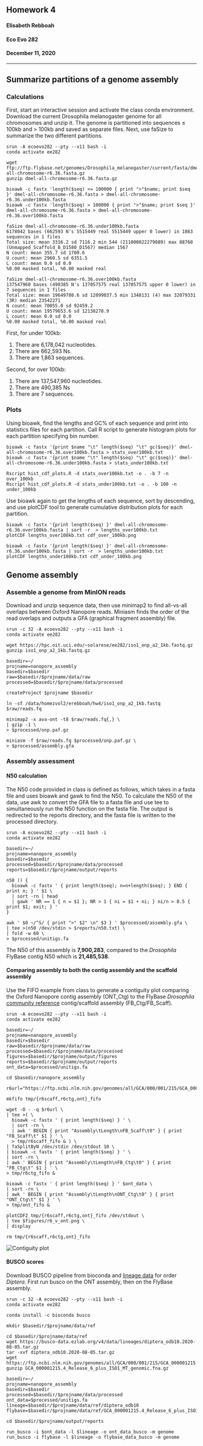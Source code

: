 ##  Homework 4
#### Elisabeth Rebboah
#### Eco Evo 282
#### December 11, 2020
***
## Summarize partitions of a genome assembly
### Calculations
First, start an interactive session and activate the class conda environment. Download the current Drosophila melanogaster genome for all chromosomes and unzip it. The genome is partitioned into sequences ≤ 100kb and > 100kb and saved as separate files. Next, use faSize to summarize the two different partitions.
```
srun -A ecoevo282 --pty --x11 bash -i
conda activate ee282

wget ftp://ftp.flybase.net/genomes/Drosophila_melanogaster/current/fasta/dmel-all-chromosome-r6.36.fasta.gz
gunzip dmel-all-chromosome-r6.36.fasta.gz

bioawk -c fastx 'length($seq) <= 100000 { print ">"$name; print $seq }' dmel-all-chromosome-r6.36.fasta > dmel-all-chromosome-r6.36.under100kb.fasta
bioawk -c fastx 'length($seq) > 100000 { print ">"$name; print $seq }' dmel-all-chromosome-r6.36.fasta > dmel-all-chromosome-r6.36.over100kb.fasta

faSize dmel-all-chromosome-r6.36.under100kb.fasta
6178042 bases (662593 N's 5515449 real 5515449 upper 0 lower) in 1863 sequences in 1 files
Total size: mean 3316.2 sd 7116.2 min 544 (211000022279089) max 88768 (Unmapped_Scaffold_8_D1580_D1567) median 1567
N count: mean 355.7 sd 1700.6
U count: mean 2960.5 sd 6351.5
L count: mean 0.0 sd 0.0
%0.00 masked total, %0.00 masked real

faSize dmel-all-chromosome-r6.36.over100kb.fasta
137547960 bases (490385 N's 137057575 real 137057575 upper 0 lower) in 7 sequences in 1 files
Total size: mean 19649708.6 sd 12099037.5 min 1348131 (4) max 32079331 (3R) median 23542271
N count: mean 70055.0 sd 92459.2
U count: mean 19579653.6 sd 12138278.9
L count: mean 0.0 sd 0.0
%0.00 masked total, %0.00 masked real
```
First, for under 100kb:

1. There are 6,178,042 nucleotides.  
2. There are 662,593 Ns.
3. There are 1,863 sequences.

Second, for over 100kb:

1. There are 137,547,960 nucleotides. 
2. There are 490,385 Ns
3. There are 7 sequences.

### Plots
Using bioawk, find the lengths and GC% of each sequence and print into statistics files for each partition. Call R script to generate histogram plots for each partition specifying bin number. 
```
bioawk -c fastx '{print $name "\t" length($seq) "\t" gc($seq)}' dmel-all-chromosome-r6.36.over100kb.fasta > stats_over100kb.txt
bioawk -c fastx '{print $name "\t" length($seq) "\t" gc($seq)}' dmel-all-chromosome-r6.36.under100kb.fasta > stats_under100kb.txt

Rscript hist_cdf_plots.R -d stats_over100kb.txt -o . -b 7 -n over_100kb
Rscript hist_cdf_plots.R -d stats_under100kb.txt -o . -b 100 -n under_100kb
```
Use bioawk again to get the lengths of each sequence, sort by descending, and use plotCDF tool to generate cumulative distribution plots for each partition.  
```
bioawk -c fastx '{print length($seq) }' dmel-all-chromosome-r6.36.over100kb.fasta | sort -r  > lengths_over100kb.txt
plotCDF lengths_over100kb.txt cdf_over_100kb.png

bioawk -c fastx '{print length($seq) }' dmel-all-chromosome-r6.36.under100kb.fasta | sort -r  > lengths_under100kb.txt
plotCDF lengths_under100kb.txt cdf_under_100kb.png
```
## Genome assembly
### Assemble a genome from MinION reads
Download and unzip sequence data, then use minimap2 to find all-vs-all overlaps between Oxford Nanopore reads. Miniasm finds the order of the read overlaps and outputs a GFA (graphical fragment assembly) file.
```
srun -c 32 -A ecoevo282 --pty --x11 bash -i
conda activate ee282

wget https://hpc.oit.uci.edu/~solarese/ee282/iso1_onp_a2_1kb.fastq.gz
gunzip iso1_onp_a2_1kb.fastq.gz

basedir=~/
projname=nanopore_assembly
basedir=$basedir
raw=$basedir/$projname/data/raw
processed=$basedir/$projname/data/processed

createProject $projname $basedir

ln -sf /data/homezvol2/erebboah/hw4/iso1_onp_a2_1kb.fastq $raw/reads.fq

minimap2 -x ava-ont -t8 $raw/reads.fq{,} \
| gzip -1 \
> $processed/onp.paf.gz

miniasm -f $raw/reads.fq $processed/onp.paf.gz \
> $processed/assembly.gfa
```

### Assembly assessment
#### N50 calculation
The N50 code provided in class is defined as follows, which takes in a fasta file and uses bioawk and gawk to find the N50. To calculate the N50 of the data, use awk to convert the GFA file to a fasta file and use tee to simultaneously run the N50 function on the fasta file. The output is redirected to the reports directory, and the fasta file is written to the processed directory.
```
srun -A ecoevo282 --pty --x11 bash -i
conda activate ee282

basedir=~/
projname=nanopore_assembly
basedir=$basedir
processed=$basedir/$projname/data/processed
reports=$basedir/$projname/output/reports

n50 () {
  bioawk -c fastx ' { print length($seq); n=n+length($seq); } END { print n; } ' $1 \
  | sort -rn | head
  | gawk ' NR == 1 { n = $1 }; NR > 1 { ni = $1 + ni; } ni/n > 0.5 { print $1; exit; } '
}

awk ' $0 ~/^S/ { print ">" $2" \n" $3 } ' $processed/assembly.gfa \
| tee >(n50 /dev/stdin > $reports/n50.txt) \
| fold -w 60 \
> $processed/unitigs.fa
```
The N50 of this assembly is **7,900,283**, compared to the *Drosophila* FlyBase contig N50 which is **21,485,538**.

#### Comparing assembly to both the contig assembly and the scaffold assembly
Use the FIFO example from class to generate a contiguity plot comparing the Oxford Nanopore contig assembly (ONT_Ctg) to the FlyBase *Drosophila* [community reference](https://www.ncbi.nlm.nih.gov/assembly/GCF_000001215.4) contig/scaffold assembly (FB_Ctg/FB_Scaff).
```
srun -A ecoevo282 --pty --x11 bash -i
conda activate ee282

basedir=~/
projname=nanopore_assembly
basedir=$basedir
raw=$basedir/$projname/data/raw
processed=$basedir/$projname/data/processed
figures=$basedir/$projname/output/figures
reports=$basedir/$projname/output/reports
ont_data=$processed/unitigs.fa

cd $basedir/nanopore_assembly

r6url="https://ftp.ncbi.nlm.nih.gov/genomes/all/GCA/000/001/215/GCA_000001215.4_Release_6_plus_ISO1_MT/GCA_000001215.4_Release_6_plus_ISO1_MT_genomic.fna.gz"

mkfifo tmp/{r6scaff,r6ctg,ont}_fifo

wget -O - -q $r6url \
| tee >( \
  bioawk -c fastx ' { print length($seq) } ' \
  | sort -rn \
  | awk ' BEGIN { print "Assembly\tLength\nFB_Scaff\t0" } { print "FB_Scaff\t" $1 } ' \
  > tmp/r6scaff_fifo & ) \
| faSplitByN /dev/stdin /dev/stdout 10 \
| bioawk -c fastx ' { print length($seq) } ' \
| sort -rn \
| awk ' BEGIN { print "Assembly\tLength\nFB_Ctg\t0" } { print "FB_Ctg\t" $1 } ' \
> tmp/r6ctg_fifo &

bioawk -c fastx ' { print length($seq) } ' $ont_data \
| sort -rn \
| awk ' BEGIN { print "Assembly\tLength\nONT_Ctg\t0" } { print "ONT_Ctg\t" $1 } ' \
> tmp/ont_fifo &

plotCDF2 tmp/{r6scaff,r6ctg,ont}_fifo /dev/stdout \
| tee $figures/r6_v_ont.png \
| display 

rm tmp/{r6scaff,r6ctg,ont}_fifo
```

![Contiguity plot](r6_v_ont.png)

#### BUSCO scores
Download BUSCO pipeline from bioconda and [lineage data](https://busco-data.ezlab.org/v4/data/lineages/) for order *Diptera*. First run busco on the ONT assembly, then on the FlyBase assembly.
```
srun -c 32 -A ecoevo282 --pty --x11 bash -i
conda activate ee282

conda install -c bioconda busco

mkdir $basedir/$projname/data/ref

cd $basedir/$projname/data/ref
wget https://busco-data.ezlab.org/v4/data/lineages/diptera_odb10.2020-08-05.tar.gz
tar -xvf diptera_odb10.2020-08-05.tar.gz
wget https://ftp.ncbi.nlm.nih.gov/genomes/all/GCA/000/001/215/GCA_000001215.4_Release_6_plus_ISO1_MT/GCA_000001215.4_Release_6_plus_ISO1_MT_genomic.fna.gz
gunzip GCA_000001215.4_Release_6_plus_ISO1_MT_genomic.fna.gz

basedir=~/
projname=nanopore_assembly
basedir=$basedir
processed=$basedir/$projname/data/processed
ont_data=$processed/unitigs.fa
lineage=$basedir/$projname/data/ref/diptera_odb10
flybase=$basedir/$projname/data/ref/GCA_000001215.4_Release_6_plus_ISO1_MT_genomic.fna

cd $basedir/$projname/output/reports

run_busco -i $ont_data -l $lineage -o ont_data_busco -m genome 
run_busco -i flybase -l $lineage -o flybase_data_busco -m genome 

```



